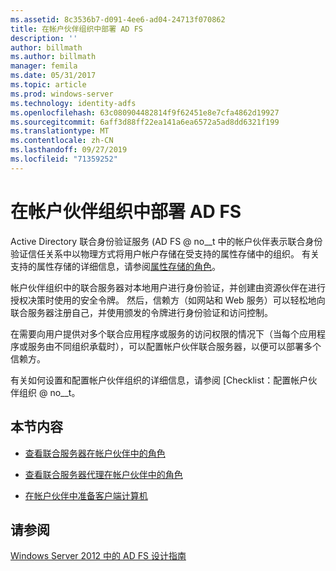 ```yaml
---
ms.assetid: 8c3536b7-d091-4ee6-ad04-24713f070862
title: 在帐户伙伴组织中部署 AD FS
description: ''
author: billmath
ms.author: billmath
manager: femila
ms.date: 05/31/2017
ms.topic: article
ms.prod: windows-server
ms.technology: identity-adfs
ms.openlocfilehash: 63c080904482814f9f62451e8e7cfa4862d19927
ms.sourcegitcommit: 6aff3d88ff22ea141a6ea6572a5ad8dd6321f199
ms.translationtype: MT
ms.contentlocale: zh-CN
ms.lasthandoff: 09/27/2019
ms.locfileid: "71359252"
---
```

# <a name="deploying-ad-fs-in-the-account-partner-organization"></a>在帐户伙伴组织中部署 AD FS

Active Directory 联合身份验证服务 \(AD FS @ no__t 中的帐户伙伴表示联合身份验证信任关系中以物理方式将用户帐户存储在受支持的属性存储中的组织。 有关支持的属性存储的详细信息，请参阅[属性存储的角色](../../ad-fs/technical-reference/The-Role-of-Attribute-Stores.md)。  
  
帐户伙伴组织中的联合服务器对本地用户进行身份验证，并创建由资源伙伴在进行授权决策时使用的安全令牌。 然后，信赖方（如网站和 Web 服务）可以轻松地向联合服务器注册自己，并使用颁发的令牌进行身份验证和访问控制。  
  
在需要向用户提供对多个联合应用程序或服务的访问权限的情况下（当每个应用程序或服务由不同组织承载时），可以配置帐户伙伴联合服务器，以便可以部署多个信赖方。  
  
有关如何设置和配置帐户伙伴组织的详细信息，请参阅 [Checklist：配置帐户伙伴组织 @ no__t。  
  
## <a name="in-this-section"></a>本节内容  
  
-   [查看联合服务器在帐户伙伴中的角色](Review-the-Role-of-the-Federation-Server-in-the-Account-Partner.md)  
  
-   [查看联合服务器代理在帐户伙伴中的角色](Review-the-Role-of-the-Federation-Server-Proxy-in-the-Account-Partner.md)  
  
-   [在帐户伙伴中准备客户端计算机](Prepare-Client-Computers-in-the-Account-Partner.md)  
  
## <a name="see-also"></a>请参阅
[Windows Server 2012 中的 AD FS 设计指南](AD-FS-Design-Guide-in-Windows-Server-2012.md)
